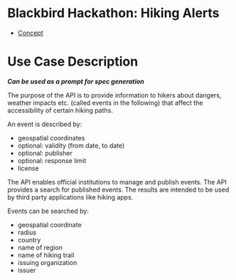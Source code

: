# Blackbird Hackathon: Hiking Alerts

- [Concept](resources/doc/concept.md)

# Use Case Description
**_Can be used as a prompt for spec generation_**

The purpose of the API is to provide information to hikers about dangers, weather impacts etc. (called events in the following)
that affect the accessibility of certain hiking paths.

An event is described by:
- geospatial coordinates
- optional: validity (from date, to date)
- optional: publisher
- optional: response limit
- license

The API enables official institutions to manage and publish events.
The API provides a search for published events. The results are intended to be used by third party applications like hiking apps.

Events can be searched by:
- geospatial coordinate
- radius
- country
- name of region
- name of hiking trail
- issuing organization
- issuer
